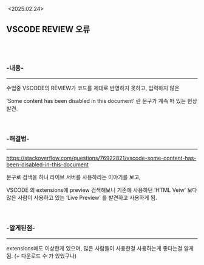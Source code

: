 <p><img alt="" src="https://velog.velcdn.com/images/isak9975/post/0ff3f72e-8265-4b96-af16-bfb2669b144d/image.png" />
&lt;2025.02.24&gt;</p>
<h2 id="vscode-review-오류">VSCODE REVIEW 오류</h2>
<p><br /><br /></p>
<h3 id="-내용-">-내용-</h3>
<hr />
<p>수업중 VSCODE의 REVIEW가 코드를 제대로 반영하지 못하고, 입력하지 않은</p>
<p>‘Some content has been disabled in this document’ 란 문구가 계속 떠 있는 현상 발견.
<br /><br /><br /></p>
<h3 id="-해결법-">-해결법-</h3>
<hr />
<p><a href="https://stackoverflow.com/questions/76922821/vscode-some-content-has-been-disabled-in-this-document">https://stackoverflow.com/questions/76922821/vscode-some-content-has-been-disabled-in-this-document</a></p>
<p>문구로 검색을 하니 라이브 서버를 사용하라는 이야기를 보고, </p>
<p>VSCODE 의 extensions에 preview 검색해보니 기존에 사용하던 ‘HTML Veiw’ 보다 많은 사람이 사용하고 있는 ‘Live Preview’ 를 발견하고 사용하게 됨.
<br /><br /><br /></p>
<h3 id="-알게된점-">-알게된점-</h3>
<hr />
<p>extensions에도 이상한게 있으며, 많은 사람들이 사용한걸 사용하는게 좋다는걸 알게 됨. (+ 다운로드 수 가 있었구나)</p>